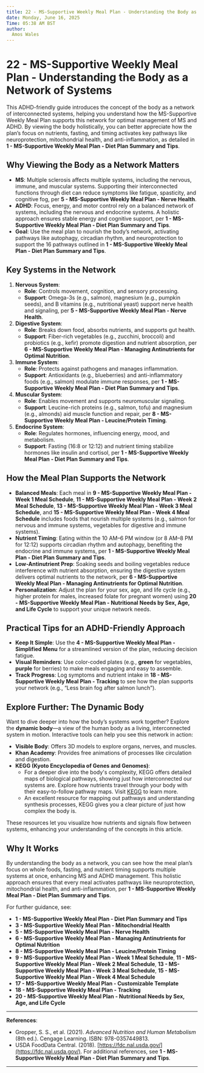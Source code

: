 ```yaml
---
title: 22 - MS-Supportive Weekly Meal Plan - Understanding the Body as a Network of Systems
date: Monday, June 16, 2025
Time: 05:38 AM BST
author:
  Amos Wales
---
```


# 22 - MS-Supportive Weekly Meal Plan - Understanding the Body as a Network of Systems

This ADHD-friendly guide introduces the concept of the body as a network of interconnected systems, helping you understand how the MS-Supportive Weekly Meal Plan supports this network for optimal management of MS and ADHD. By viewing the body holistically, you can better appreciate how the plan’s focus on nutrients, fasting, and timing activates key pathways like neuroprotection, mitochondrial health, and anti-inflammation, as detailed in **1 - MS-Supportive Weekly Meal Plan - Diet Plan Summary and Tips**.

## Why Viewing the Body as a Network Matters

- **MS**: Multiple sclerosis affects multiple systems, including the nervous, immune, and muscular systems. Supporting their interconnected functions through diet can reduce symptoms like fatigue, spasticity, and cognitive fog, per **5 - MS-Supportive Weekly Meal Plan - Nerve Health**.
- **ADHD**: Focus, energy, and motor control rely on a balanced network of systems, including the nervous and endocrine systems. A holistic approach ensures stable energy and cognitive support, per **1 - MS-Supportive Weekly Meal Plan - Diet Plan Summary and Tips**.
- **Goal**: Use the meal plan to nourish the body’s network, activating pathways like autophagy, circadian rhythm, and neuroprotection to support the 16 pathways outlined in **1 - MS-Supportive Weekly Meal Plan - Diet Plan Summary and Tips**.

## Key Systems in the Network

1. **Nervous System**:
   - **Role**: Controls movement, cognition, and sensory processing.
   - **Support**: Omega-3s (e.g., salmon), magnesium (e.g., pumpkin seeds), and B vitamins (e.g., nutritional yeast) support nerve health and signaling, per **5 - MS-Supportive Weekly Meal Plan - Nerve Health**.
2. **Digestive System**:
   - **Role**: Breaks down food, absorbs nutrients, and supports gut health.
   - **Support**: Fiber-rich vegetables (e.g., zucchini, broccoli) and probiotics (e.g., kefir) promote digestion and nutrient absorption, per **6 - MS-Supportive Weekly Meal Plan - Managing Antinutrients for Optimal Nutrition**.
3. **Immune System**:
   - **Role**: Protects against pathogens and manages inflammation.
   - **Support**: Antioxidants (e.g., blueberries) and anti-inflammatory foods (e.g., salmon) modulate immune responses, per **1 - MS-Supportive Weekly Meal Plan - Diet Plan Summary and Tips**.
4. **Muscular System**:
   - **Role**: Enables movement and supports neuromuscular signaling.
   - **Support**: Leucine-rich proteins (e.g., salmon, tofu) and magnesium (e.g., almonds) aid muscle function and repair, per **8 - MS-Supportive Weekly Meal Plan - Leucine/Protein Timing**.
5. **Endocrine System**:
   - **Role**: Regulates hormones, influencing energy, mood, and metabolism.
   - **Support**: Fasting (16:8 or 12:12) and nutrient timing stabilize hormones like insulin and cortisol, per **1 - MS-Supportive Weekly Meal Plan - Diet Plan Summary and Tips**.

## How the Meal Plan Supports the Network

- **Balanced Meals**: Each meal in **9 - MS-Supportive Weekly Meal Plan - Week 1 Meal Schedule**, **11 - MS-Supportive Weekly Meal Plan - Week 2 Meal Schedule**, **13 - MS-Supportive Weekly Meal Plan - Week 3 Meal Schedule**, and **15 - MS-Supportive Weekly Meal Plan - Week 4 Meal Schedule** includes foods that nourish multiple systems (e.g., salmon for nervous and immune systems, vegetables for digestive and immune systems).
- **Nutrient Timing**: Eating within the 10 AM–6 PM window (or 8 AM–8 PM for 12:12) supports circadian rhythm and autophagy, benefiting the endocrine and immune systems, per **1 - MS-Supportive Weekly Meal Plan - Diet Plan Summary and Tips**.
- **Low-Antinutrient Prep**: Soaking seeds and boiling vegetables reduce interference with nutrient absorption, ensuring the digestive system delivers optimal nutrients to the network, per **6 - MS-Supportive Weekly Meal Plan - Managing Antinutrients for Optimal Nutrition**.
- **Personalization**: Adjust the plan for your sex, age, and life cycle (e.g., higher protein for males, increased folate for pregnant women) using **20 - MS-Supportive Weekly Meal Plan - Nutritional Needs by Sex, Age, and Life Cycle** to support your unique network needs.

## Practical Tips for an ADHD-Friendly Approach

- **Keep It Simple**: Use the **4 - MS-Supportive Weekly Meal Plan - Simplified Menu** for a streamlined version of the plan, reducing decision fatigue.
- **Visual Reminders**: Use color-coded plates (e.g., **green** for vegetables, **purple** for berries) to make meals engaging and easy to assemble.
- **Track Progress**: Log symptoms and nutrient intake in **18 - MS-Supportive Weekly Meal Plan - Tracking** to see how the plan supports your network (e.g., “Less brain fog after salmon lunch”).

## Explore Further: The Dynamic Body

Want to dive deeper into how the body’s systems work together? Explore the **dynamic body**—a view of the human body as a living, interconnected system in motion. Interactive tools can help you see this network in action:
- **Visible Body**: Offers 3D models to explore organs, nerves, and muscles.
- **Khan Academy**: Provides free animations of processes like circulation and digestion.
- **KEGG (Kyoto Encyclopedia of Genes and Genomes)**: 
  - For a deeper dive into the body's complexity, KEGG offers detailed maps of biological pathways, showing just how interconnected our systems are. Explore how nutrients travel through your body with their easy-to-follow pathway maps. Visit [KEGG](https://www.kegg.jp) to learn more.
  - An excellent resource for mapping out pathways and understanding synthesis processes, KEGG gives you a clear picture of just how complex the body is.

These resources let you visualize how nutrients and signals flow between systems, enhancing your understanding of the concepts in this article.

## Why It Works

By understanding the body as a network, you can see how the meal plan’s focus on whole foods, fasting, and nutrient timing supports multiple systems at once, enhancing MS and ADHD management. This holistic approach ensures that every meal activates pathways like neuroprotection, mitochondrial health, and anti-inflammation, per **1 - MS-Supportive Weekly Meal Plan - Diet Plan Summary and Tips**.

For further guidance, see:
- **1 - MS-Supportive Weekly Meal Plan - Diet Plan Summary and Tips**
- **3 - MS-Supportive Weekly Meal Plan - Mitochondrial Health**
- **5 - MS-Supportive Weekly Meal Plan - Nerve Health**
- **6 - MS-Supportive Weekly Meal Plan - Managing Antinutrients for Optimal Nutrition**
- **8 - MS-Supportive Weekly Meal Plan - Leucine/Protein Timing**
- **9 - MS-Supportive Weekly Meal Plan - Week 1 Meal Schedule**, **11 - MS-Supportive Weekly Meal Plan - Week 2 Meal Schedule**, **13 - MS-Supportive Weekly Meal Plan - Week 3 Meal Schedule**, **15 - MS-Supportive Weekly Meal Plan - Week 4 Meal Schedule**
- **17 - MS-Supportive Weekly Meal Plan - Customizable Template**
- **18 - MS-Supportive Weekly Meal Plan - Tracking**
- **20 - MS-Supportive Weekly Meal Plan - Nutritional Needs by Sex, Age, and Life Cycle**

---

**References**:
- Gropper, S. S., et al. (2021). *Advanced Nutrition and Human Metabolism* (8th ed.). Cengage Learning. ISBN: 978-0357449813.
- USDA FoodData Central. (2018). [https://fdc.nal.usda.gov/](https://fdc.nal.usda.gov/).
For additional references, see **1 - MS-Supportive Weekly Meal Plan - Diet Plan Summary and Tips**.

---